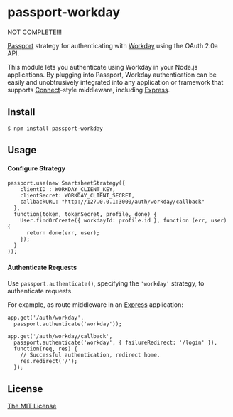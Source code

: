 # passport-workday

NOT COMPLETE!!!

[Passport](http://passportjs.org/) strategy for authenticating with [Workday](http://workday.com/)
using the OAuth 2.0a API.

This module lets you authenticate using Workday in your Node.js applications.
By plugging into Passport, Workday authentication can be easily and
unobtrusively integrated into any application or framework that supports
[Connect](http://www.senchalabs.org/connect/)-style middleware, including
[Express](http://expressjs.com/).

## Install

    $ npm install passport-workday

## Usage

#### Configure Strategy

    passport.use(new SmartsheetStrategy({
        clientID : WORKDAY_CLIENT_KEY,
        clientSecret: WORKDAY_CLIENT_SECRET,
        callbackURL: "http://127.0.0.1:3000/auth/workday/callback"
      },
      function(token, tokenSecret, profile, done) {
        User.findOrCreate({ workdayId: profile.id }, function (err, user) {
          return done(err, user);
        });
      }
    ));

#### Authenticate Requests

Use `passport.authenticate()`, specifying the `'workday'` strategy, to
authenticate requests.

For example, as route middleware in an [Express](http://expressjs.com/)
application:

    app.get('/auth/workday',
      passport.authenticate('workday'));

    app.get('/auth/workday/callback',
      passport.authenticate('workday', { failureRedirect: '/login' }),
      function(req, res) {
        // Successful authentication, redirect home.
        res.redirect('/');
      });

## License

[The MIT License](http://opensource.org/licenses/MIT)